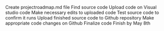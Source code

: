 Create projectroadmap.md file
Find source code 
Upload code on Visual studio code 
Make necessary edits to uploaded code
Test source code to confirm it runs
Upload finished source code to Github repository 
Make appropriate code changes on Github 
Finalize code
Finish by May 8th
